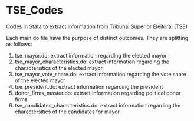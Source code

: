 # TSE_Codes

Codes in Stata to extract information from Tribunal Superior Eleitoral (TSE)

Each main do file have the purpose of distinct outcomes.
They are splitting as follows:

1) tse_mayor.do: extract information regarding the elected mayor
2) tse_mayor_characteristics.do: extract information regarding the charactersitics of the elected mayor 
3) tse_mayor_vote_share.do: extract information regarding the vote share of the elected mayor 
4) tse_president.do:  extract information regarding the president
5) donor_firms_master.do:  extract information regarding political donor firms
6) tse_candidates_characteristics.do:  extract information regarding the charactersitics of the candidates for mayor 

